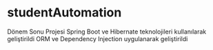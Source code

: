 # studentAutomation
Dönem Sonu Projesi
Spring Boot ve Hibernate teknolojileri kullanılarak geliştirildi
ORM ve Dependency Injection uygulanarak geliştirildi
